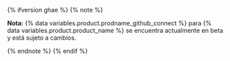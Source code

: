 {% ifversion ghae %}
{% note %}

**Nota:** {% data variables.product.prodname_github_connect %} para {% data variables.product.product_name %} se encuentra actualmente en beta y está sujeto a cambios.

{% endnote %}
{% endif %}
